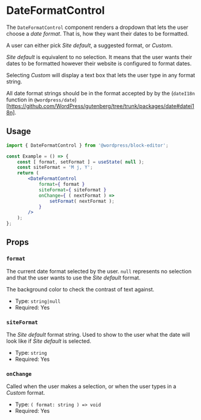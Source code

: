 # DateFormatControl

The `DateFormatControl` component renders a dropdown that lets the user choose a
_date format_. That is, how they want their dates to be formatted.

A user can either pick _Site default_, a suggested format, or _Custom_.

_Site default_ is equivalent to no selection. It means that the user wants their
dates to be formatted however their website is configured to format dates.

Selecting _Custom_ will display a text box that lets the user type in any format
string.

All date format strings should be in the format accepted by by the (`dateI18n`
function in
`@wordpress/date`)[https://github.com/WordPress/gutenberg/tree/trunk/packages/date#datei18n].

## Usage

```jsx
import { DateFormatControl } from '@wordpress/block-editor';

const Example = () => {
	const [ format, setFormat ] = useState( null );
	const siteFormat = 'M j, Y';
	return (
		<DateFormatControl
			format={ format }
			siteFormat={ siteFormat }
			onChange={ ( nextFormat ) =>
				setFormat( nextFormat );
			}
		/>
	);
};
```

## Props

### `format`

The current date format selected by the user. `null` represents no selection and
that the user wants to use the _Site default_ format.

The background color to check the contrast of text against.

-   Type: `string|null`
-   Required: Yes

### `siteFormat`

The _Site default_ format string. Used to show to the user what the date will
look like if _Site default_ is selected.

-   Type: `string`
-   Required: Yes

### `onChange`

Called when the user makes a selection, or when the user types in a _Custom_
format.

-   Type: `( format: string ) => void`
-   Required: Yes
